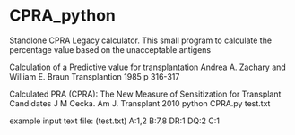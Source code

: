 # CPRA_python

Standlone CPRA Legacy calculator. 
This small program to calculate the percentage value based on the unacceptable antigens

Calculation of a Predictive value for transplantation 
Andrea A. Zachary and William E. Braun Transplantion 1985 p 316-317

Calculated PRA (CPRA): The New Measure of Sensitization for Transplant Candidates 
J M Cecka. Am J. Transplant 2010 
python CPRA.py test.txt

example input text file: (test.txt)
A:1,2
B:7,8
DR:1
DQ:2
C:1
